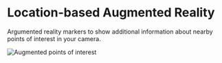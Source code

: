# Location-based Augmented Reality

Argumented reality markers to show additional information about nearby points of interest in your camera.

![Augmented points of interest](https://user-images.githubusercontent.com/6838540/167307060-ff0159ed-4ca2-457e-ad4d-a37021da617f.png)
